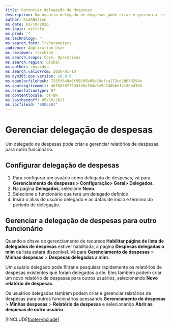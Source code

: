 ```yaml
---
title: Gerenciar delegação de despesas
description: Um usuário delegado de despesas pode criar e gerenciar relatórios de despesas para outro funcionário da organização.
author: KimANelson
ms.date: 01/10/2020
ms.topic: article
ms.prod: ''
ms.technology: ''
ms.search.form: TrvParameters
audience: Application User
ms.reviewer: roschlom
ms.search.scope: Core, Operations
ms.search.region: Global
ms.author: suvaidya
ms.search.validFrom: 2020-01-10
ms.dyn365.ops.version: 10.0.9
ms.openlocfilehash: 7255f649a6f59105b05d80cfca172cd2d67d254e
ms.sourcegitcommit: 40f68387f594180af64a5e5c748b6efa188bd300
ms.translationtype: HT
ms.contentlocale: pt-BR
ms.lasthandoff: 05/10/2021
ms.locfileid: "6005507"
---
```

# <a name="manage-expense-delegation"></a>Gerenciar delegação de despesas

Um delegado de despesas pode criar e gerenciar relatórios de despesas para outro funcionário.

## <a name="configure-expense-delegation"></a>Configurar delegação de despesas

1. Para configurar um usuário como delegado de despesas, vá para **Gerenciamento de despesas > Configuração> Geral> Delegados**.
2. Na página **Delegados**, selecione **Novo**.
3. Selecione o funcionário que terá um delegado definido. 
4. Insira o alias do usuário delegado e as datas de início e término do período de delegação.

## <a name="manage-expense-delegation-for-another-employee"></a>Gerenciar a delegação de despesas para outro funcionário

Quando a chave de gerenciamento de recursos **Habilitar página de lista de delegados de despesas** estiver habilitada, a página **Despesas delegadas a mim** da lista estará disponível. Vá para **Gerenciamento de despesas** > **Minhas despesas** > **Despesas delegadas a mim**.

Um usuário delegado pode filtrar e pesquisar rapidamente os relatórios de despesas existentes que foram delegados a ele. Eles também podem criar um novo relatório de despesas para outros usuários, selecionando **Novo relatório de despesas**.

Os usuários delegados também podem criar e gerenciar relatórios de despesas para outros funcionários acessando **Gerenciamento de despesas** > **Minhas despesas** > **Relatório de despesas** e selecionando **Abrir as despesas de outro usuário**.


[!INCLUDE[footer-include](../includes/footer-banner.md)]
